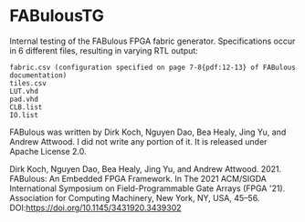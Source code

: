 # FABulousTG
Internal testing of the FABulous FPGA fabric generator. Specifications occur in 6 different files, resulting in varying RTL output:

    fabric.csv (configuration specified on page 7-8{pdf:12-13} of FABulous documentation)
    tiles.csv
    LUT.vhd
    pad.vhd
    CLB.list
    IO.list

FABulous was written by Dirk Koch, Nguyen Dao, Bea Healy, Jing Yu, and Andrew Attwood. I did not write any portion of it. It is released under Apache License 2.0.

Dirk Koch, Nguyen Dao, Bea Healy, Jing Yu, and Andrew Attwood. 2021. FABulous: An Embedded FPGA Framework. In The 2021 ACM/SIGDA International Symposium on Field-Programmable Gate Arrays (FPGA '21). Association for Computing Machinery, New York, NY, USA, 45–56. DOI:https://doi.org/10.1145/3431920.3439302
